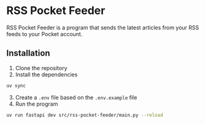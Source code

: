 # RSS Pocket Feeder
RSS Pocket Feeder is a program that sends the latest articles from your RSS feeds to your Pocket account.

## Installation
1. Clone the repository
2. Install the dependencies
```bash
uv sync
```
3. Create a `.env` file based on the `.env.example` file
4. Run the program
```bash
uv run fastapi dev src/rss-pocket-feeder/main.py --reload
```


